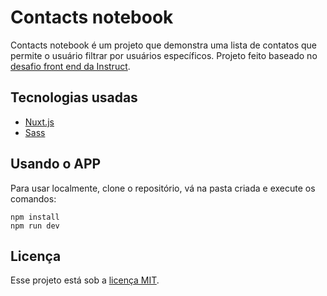 # Contacts notebook

Contacts notebook é um projeto que demonstra uma lista de contatos que permite o usuário filtrar por usuários específicos. Projeto feito baseado no [desafio front end da Instruct](https://github.com/instruct-br/teste-frontend-jr-remoto).

## Tecnologias usadas

* [Nuxt.js](https://nuxtjs.org/)
* [Sass](https://sass-lang.com/)

## Usando o APP

Para usar localmente, clone o repositório, vá na pasta criada e execute os comandos:

```
npm install
npm run dev
```

## Licença

Esse projeto está sob a [licença MIT](LICENSE).
